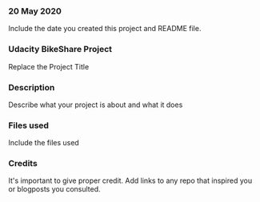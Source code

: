 ### 20 May 2020
Include the date you created this project and README file.

### Udacity BikeShare Project
Replace the Project Title

### Description
Describe what your project is about and what it does

### Files used
Include the files used

### Credits
It's important to give proper credit. Add links to any repo that inspired you or blogposts you consulted.
